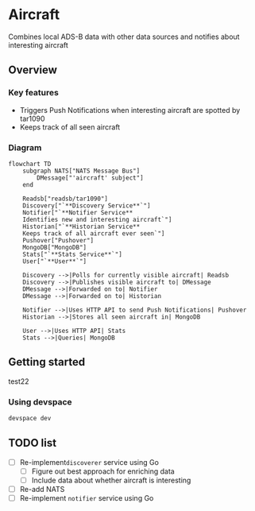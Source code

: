 # Aircraft

Combines local ADS-B data with other data sources and notifies about interesting aircraft

## Overview

### Key features

- Triggers Push Notifications when interesting aircraft are spotted by tar1090
- Keeps track of all seen aircraft

### Diagram

```mermaid
flowchart TD
    subgraph NATS["NATS Message Bus"]
        DMessage["'aircraft' subject"]
    end

    Readsb["readsb/tar1090"]
    Discovery["`**Discovery Service**`"]
    Notifier["`**Notifier Service**
    Identifies new and interesting aircraft`"]
    Historian["`**Historian Service**
    Keeps track of all aircraft ever seen`"]
    Pushover["Pushover"]
    MongoDB["MongoDB"]
    Stats["`**Stats Service**`"]
    User["`**User**`"]

    Discovery -->|Polls for currently visible aircraft| Readsb
    Discovery -->|Publishes visible aircraft to| DMessage
    DMessage -->|Forwarded on to| Notifier
    DMessage -->|Forwarded on to| Historian

    Notifier -->|Uses HTTP API to send Push Notifications| Pushover
    Historian -->|Stores all seen aircraft in| MongoDB

    User -->|Uses HTTP API| Stats
    Stats -->|Queries| MongoDB

```

## Getting started

test22

### Using devspace

```bash
devspace dev
```

## TODO list

- [ ] Re-implement`discoverer` service using Go
  - [ ] Figure out best approach for enriching data
  - [ ] Include data about whether aircraft is interesting
- [ ] Re-add NATS
- [ ] Re-implement `notifier` service using Go
